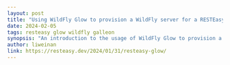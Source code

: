 ```yaml
---
layout: post
title: "Using WildFly Glow to provision a WildFly server for a RESTEasy based project"
date: 2024-02-05
tags: resteasy glow wildfly galleon
synopsis: "An introduction to the usage of WildFly Glow to provision a WildFly server for a RESTEasy based project"
author: liweinan
link: https://resteasy.dev/2024/01/31/resteasy-glow/
---
```

